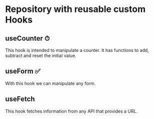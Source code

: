 # Repository with reusable custom Hooks

## useCounter ⏱

This hook is intended to manipulate a counter. It has functions to add, subtract and reset the initial value.

## useForm ✅

With this hook we can manipulate any form.

## useFetch 

This hook fetches information from any API that provides a URL.